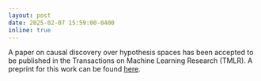 ```yaml
---
layout: post
date: 2025-02-07 15:59:00-0400
inline: true
---
```


A paper on causal discovery over hypothesis spaces has been
accepted to be published in the Transactions on Machine Learning
Research (TMLR). A preprint for this work can be found
[here](https://arxiv.org/pdf/2406.06348).
